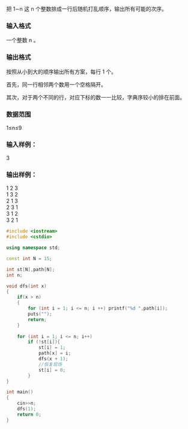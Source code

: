 把 1∼n
 这 n
 个整数排成一行后随机打乱顺序，输出所有可能的次序。

### 输入格式
一个整数 n
。

### 输出格式
按照从小到大的顺序输出所有方案，每行 1
 个。

首先，同一行相邻两个数用一个空格隔开。

其次，对于两个不同的行，对应下标的数一一比较，字典序较小的排在前面。

### 数据范围
1≤n≤9
### 输入样例：
3
### 输出样例：
1 2 3  
1 3 2  
2 1 3  
2 3 1   
3 1 2  
3 2 1  
```c++
#include <iostream>
#include <cstdio>

using namespace std;

const int N = 15;

int st[N],path[N];
int n;

void dfs(int x)
{
    if(x > n)
    {
        for (int i = 1; i <= n; i ++) printf("%d ",path[i]);
        puts("");
        return;
    }
    
    for (int i = 1; i <= n; i++)
        if (!st[i]){
            st[i] = 1;
            path[x] = i;
            dfs(x + 1);
            //恢复现场
            st[i] = 0;
        }
}

int main()
{
    cin>>n;
    dfs(1);
    return 0;
}
```
